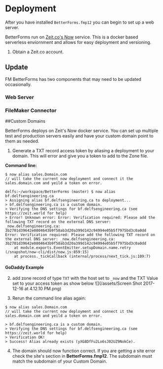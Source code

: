# Deployment

After you have installed `BetterForms.fmp12` you can begin to set up a web server.

BetterForms run on [Zeit.co's Now](https://zeit.co/now) service. This is a docker based serverless enviornment and allows for easy deployment and versioning.

1. Obtain a Zeit.co account. 


## Update

FM BetterForms has two components that may need to be updated occasionally.

### Web Server



### FileMaker Connector 



##Custom Domains[](#Custom)

BetterForms deploys on Zeit's Now docker service. You can set up multiple test and production servers easily and have your custom domain point to them as needed.

1. Generate a TXT record access token by aliasing a deployment to your domain. This will error and give you a token to add to the Zone file.

**Command line:**
```
$ now alias sales.Domain.com
// will take the current now deployment and connect it the sales.domain.com and yeild a token on error.

delfs:~/workspace/BetterForms (master) $ now alias bf.delfsengineering.ca
> Assigning alias bf.delfsengineering.ca to deployment...
> bf.delfsengineering.ca is a custom domain.
> Verifying the DNS settings for bf.delfsengineering.ca (see https://zeit.world for help)
> Error! Unknown error: Error: Verification required: Please add the following TXT record on the external DNS server: _now.delfsengineering.ca: 3b2701d39642e0804643b9f58ab3d20a399d142c94994e05b5f7975bd3c0a0dd
Error: Verification required: Please add the following TXT record on the external DNS server: _now.delfsengineering.ca: 3b2701d39642e0804643b9f58ab3d20a399d142c94994e05b5f7975bd3c0a0dd
    at module.exports.EventEmitter.setupDomain.name.retry (/snapshot/now-cli/dist/now.js:859:15)
    at process._tickCallback (internal/process/next_tick.js:109:7)

```


#### GoDaddy Example
2. add zone record of type `TXT` with the host set to `_now` and the TXT Value set to your access token as show below
![](/assets/Screen Shot 2017-12-16 at 4.12.10 PM.png)

3. Rerun the command line alias again:

```
$ now alias sales.Domain.com
// will take the current now deployment and connect it the sales.domain.com and yeild a token on error.

> bf.delfsengineering.ca is a custom domain.
> Verifying the DNS settings for bf.delfsengineering.ca (see https://zeit.world for help)
> Verification OK!
> Success! Alias already exists (yXG8DfFu2Lo6sJ02UZ9NokCe).

```

4. The domain should now function correct. If you are getting a site error check the site's section in **BetterForms.fmp12**. The subdomain must match the subdomain of your Custom Domain.




